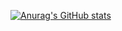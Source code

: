 [![Anurag's GitHub stats](https://github-readme-stats.vercel.app/api?username=FelipeRotermel&hide=prs)](https://github.com/anuraghazra/github-readme-stats)
